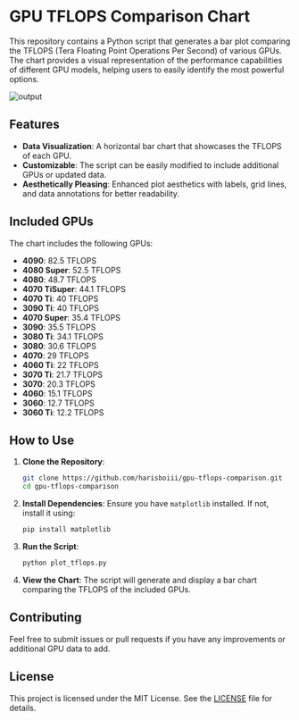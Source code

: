 # GPU TFLOPS Comparison Chart

This repository contains a Python script that generates a bar plot comparing the TFLOPS (Tera Floating Point Operations Per Second) of various GPUs. The chart provides a visual representation of the performance capabilities of different GPU models, helping users to easily identify the most powerful options.

![output](https://github.com/user-attachments/assets/48d7cf15-fd62-465b-83bb-43204901c47d)


## Features

- **Data Visualization**: A horizontal bar chart that showcases the TFLOPS of each GPU.
- **Customizable**: The script can be easily modified to include additional GPUs or updated data.
- **Aesthetically Pleasing**: Enhanced plot aesthetics with labels, grid lines, and data annotations for better readability.

## Included GPUs

The chart includes the following GPUs:
- **4090**: 82.5 TFLOPS
- **4080 Super**: 52.5 TFLOPS
- **4080**: 48.7 TFLOPS
- **4070 TiSuper**: 44.1 TFLOPS
- **4070 Ti**: 40 TFLOPS
- **3090 Ti**: 40 TFLOPS
- **4070 Super**: 35.4 TFLOPS
- **3090**: 35.5 TFLOPS
- **3080 Ti**: 34.1 TFLOPS
- **3080**: 30.6 TFLOPS
- **4070**: 29 TFLOPS
- **4060 Ti**: 22 TFLOPS
- **3070 Ti**: 21.7 TFLOPS
- **3070**: 20.3 TFLOPS
- **4060**: 15.1 TFLOPS
- **3060**: 12.7 TFLOPS
- **3060 Ti**: 12.2 TFLOPS

## How to Use

1. **Clone the Repository**:
    ```bash
    git clone https://github.com/harisboiii/gpu-tflops-comparison.git
    cd gpu-tflops-comparison
    ```

2. **Install Dependencies**:
    Ensure you have `matplotlib` installed. If not, install it using:
    ```bash
    pip install matplotlib
    ```

3. **Run the Script**:
    ```bash
    python plot_tflops.py
    ```

4. **View the Chart**:
    The script will generate and display a bar chart comparing the TFLOPS of the included GPUs.

## Contributing

Feel free to submit issues or pull requests if you have any improvements or additional GPU data to add.

## License

This project is licensed under the MIT License. See the [LICENSE](LICENSE) file for details.
